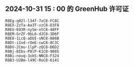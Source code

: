 ## 2024-10-31 15 : 00 的 GreenHub 许可证
```
R8Eg-q02l-l34f-7xC8-FC8C
R8EX-ZzTa-Aa3T-vzC8-D3F8
R8EU-EO3R-nySm-xtC8-48FF
R8EM-GrZF-9bL6-dJC8-3D6F
R8E8-1LcQ-aDUI-sNC8-886B
R8Dt-iIod-rOeE-cwC8-8C3C
R8DV-2Cmu-1lpP-zQC8-D6D2
R8Bj-BIbs-P8lP-K1C8-9885
R8Bi-nouq-3okS-NNC8-F324
R8B3-U2Bm-l49C-RoC8-6141
```
